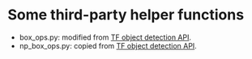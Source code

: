 
# Some third-party helper functions

+ box_ops.py: modified from [TF object detection API](https://github.com/tensorflow/models/blob/master/research/object_detection/core/box_list_ops.py).
+ np_box_ops.py: copied from [TF object detection API](https://github.com/tensorflow/models/blob/master/research/object_detection/utils/np_box_ops.py).

